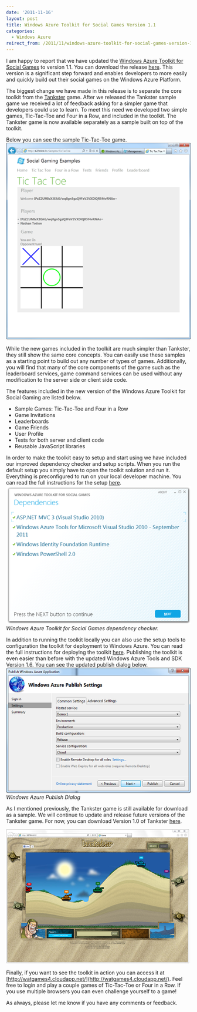 ```yaml
---
date: '2011-11-16'
layout: post
title: Windows Azure Toolkit for Social Games Version 1.1
categories:
  - Windows Azure
reirect_from: /2011/11/windows-azure-toolkit-for-social-games-version-1-1/
---
```


I am happy to report that we have updated the [Windows Azure Toolkit for Social Games](http://go.microsoft.com/fwlink/p/?LinkID=234210) to version 1.1. You can download the release [here](http://go.microsoft.com/fwlink/p/?LinkID=234062). This version is a significant step forward and enables developers to more easily and quickly build out their social games on the Windows Azure Platform.

The biggest change we have made in this release is to separate the core toolkit from the [Tankster](http://www.tankster.net) game. After we released the Tankster sample game we received a lot of feedback asking for a simpler game that developers could use to learn. To meet this need we developed two simple games, Tic-Tac-Toe and Four in a Row, and included in the toolkit. The Tankster game is now available separately as a sample built on top of the toolkit.

Below you can see the sample Tic-Tac-Toe game.
[![SNAGHTML377dc3c](/images/2011/11/snaghtml377dc3c_thumb1.png)](/images/2011/11/snaghtml377dc3c1.png)

While the new games included in the toolkit are much simpler than Tankster, they still show the same core concepts. You can easily use these samples as a starting point to build out any number of types of games. Additionally, you will find that many of the core components of the game such as the leaderboard services, game command services can be used without any modification to the server side or client side code.

The features included in the new version of the Windows Azure Toolkit for Social Gaming are listed below.

* Sample Games: Tic-Tac-Toe and Four in a Row
* Game Invitations
* Leaderboards
* Game Friends
* User Profile
* Tests for both server and client code
* Reusable JavaScript libraries

In order to make the toolkit easy to setup and start using we have included our improved dependency checker and setup scripts. When you run the default setup you simply have to open the toolkit solution and run it. Everything is preconfigured to run on your local developer machine. You can read the full instructions for the setup [here](http://go.microsoft.com/fwlink/p/?LinkID=223729).[![dependancy-checker](/images/2011/11/dependancy-checker_thumb.png)](/images/2011/11/dependancy-checker.png)
_Windows Azure Toolkit for Social Games dependency checker._

In addition to running the toolkit locally you can also use the setup tools to configuration the toolkit for deployment to Windows Azure. You can read the full instructions for deploying the toolkit [here](http://go.microsoft.com/fwlink/p/?LinkID=234206). Publishing the toolkit is even easier than before with the updated Windows Azure Tools and SDK Version 1.6. You can see the updated publish dialog below.
[![SNAGHTML3814174](/images/2011/11/snaghtml3814174_thumb.png)](/images/2011/11/snaghtml3814174.png)
_Windows Azure Publish Dialog_

As I mentioned previously, the Tankster game is still available for download as a sample. We will continue to update and release future versions of the Tankster game. For now, you can download Version 1.0 of Tankster [here](http://go.microsoft.com/fwlink/p/?LinkID=234063).

[![tankster-game-play](/images/2011/11/tankster-game-play_thumb.png)](/images/2011/11/tankster-game-play.png)

Finally, if you want to see the toolkit in action you can access it at [http://watgames4.cloudapp.net/](http://watgames4.cloudapp.net/). Feel free to login and play a couple games of Tic-Tac-Toe or Four in a Row. If you use multiple browsers you can even challenge yourself to a game!

As always, please let me know if you have any comments or feedback.

